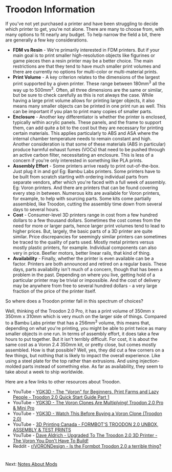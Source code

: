 # Troodon Information
If you've not yet purchased a printer and have been struggling to decide which printer to get, you're not alone. There are many to choose from, with many options to fit nearly any budget. To help narrow the field a bit, there are generally a few key considerations.

- **FDM vs Resin** - We're primarily interested in FDM printers. But if your main goal is to print smaller high-resolution objects like figurines or game pieces then a resin printer may be a better choice.
                     The main restrictions are that they tend to have much smaller print volumes and there are currently no options for multi-color or multi-material prints.
- **Print Volume** - A key criterion relates to the dimensions of the largest print supported by a given printer. These range between 180mm<sup>3</sup> all the way up to 500mm<sup>3</sup>. Often, all three dimensions are the same or similar, but be sure to check carefully as this is not always the case.
                     While having a large print volume allows for printing larger objects, it also means many smaller objects can be printed in one print run as well. This can be important if you plan to print many copies of smaller parts.
- **Enclosure** - Another key differentiator is whether the printer is enclosed, typically within acrylic panels. These panels, and the frame to support them, can add quite a bit to the cost but they are necessary for printing certain materials.
                 This applies particularly to ABS and ASA where the internal chamber temperature needs to remain constant and high. Another consideration is that some of these materials (ABS in particular) produce harmful exhaust fumes (VOCs) that need to be pushed
                 through an active carbon filter, necessitating an enclosure. This is less of a concern if you're only interested in something like PLA prints.
- **Assembly Effort** - Some printers arrive ready to print out-of-the-box. Just plug it in and go! Eg: Bambu Labs printers. Some printers have to be built from scratch starting with ordering individual parts from separate vendors, after which you're faced with a full week of assembly. Eg: Voron printers.
                      And there are printers that can be found covering every step in between. Numerous kits are available for Voron printers, for example, to help with sourcing parts. Some kits come partially assembled, like Troodon, cutting the assembly time down from several days to several hours.
- **Cost** - Consumer-level 3D printers range in cost from a few hundred dollars to a few thousand dollars. Sometimes the cost comes from the need for more or larger parts, hence larger print volumes tend to lead to higher prices. But, largely, the basic parts of a 3D printer are quite similar.
             Price discrepancies for seemingly similar printers can sometimes be traced to the quality of parts used. Mostly metal printers versus mostly plastic printers, for example. Individual components can also very in price. Beefier motors, better linear rails, that kind of thing.
- **Availability** - Finally, whether the printer is even available can be a factor. Printers are both announced and retired on a regular basis. These days, parts availability isn't much of a concern, though that has been a problem in the past.
                     Depending on where you live, getting hold of a particular printer may be trivial or impossible. And the cost of delivery may be anywhere from free to several hundred dollars - a very large fraction of the price of the printer itself.

So where does a Troodon printer fall in this spectrum of choices?

Well, thinking of the Troodon 2.0 Pro, it has a print volume of 350mm x 350mm x 310mm which is very much on the larger side of things. Compared to a Bambu Labs printer that has a 256mm<sup>3</sup> volume, this means that, depending on what you're printing, you might be able to
print twice as many smaller objects in one run. In terms of assembly effort, it does take a few hours to put together. But it isn't terribly difficult. For cost, it is about the same cost as a Voron 2.4 350mm kit, or pretty close, but comes mostly assembled. How is that possible? Well, yes, they
did cut a few corners on a few things, but nothing that is likely to impact the overall experience. Like using a steel plate for the top rather than extrusions. And using injection-molded parts instead of something else. As far as availability, they seem to take about a week to ship worldwide.

Here are a few links to other resources about Troodon. 
- YouTube - [YGK3D - The "Voron" for Beginners, Print Farms and Lazy People - Troodon 2.0 Quick Start Guide Part 1](https://www.youtube.com/watch?v=P0jkSRq1lpU&t=1s)
- YouTube - [YGK3D - The Voron Clones Are Multiplying! Troodon 2.0 Pro & Mini Pro](https://www.youtube.com/watch?v=0M4pkyDUkLg)
- YouTube - [YGK3D - Watch This Before Buying a Voron Clone (Troodon 2.0)](https://www.youtube.com/watch?v=r3ibJG-2ZlE)
- YouTube - [3D Printing Canada - FORMBOT'S TROODON 2.0 UNBOX, ASSEMBLY & TEST PRINTS](https://www.youtube.com/watch?v=gXbmPid1quU)
- YouTube - [Dave Aldrich - Upgraded To The Troodon 2.0 3D Printer - The Voron You Don't Have To Build!](https://www.youtube.com/watch?v=D5uA0bJsT4w)
- Reddit - [r/VORONDesign - Is the Formbot Troodon 2.0 a terrible thing?](https://www.reddit.com/r/VORONDesign/comments/1bmy4lc/is_the_formbot_troodon_20_a_terrible_thing/) 

#
Next: [Notes About Mods](https://github.com/500Foods/WelcomeToTroodon/blob/main/docs/level_0/modifications.md)
